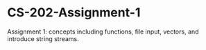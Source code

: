 # CS-202-Assignment-1

Assignment 1: concepts including functions, file input, vectors, and introduce string streams.

